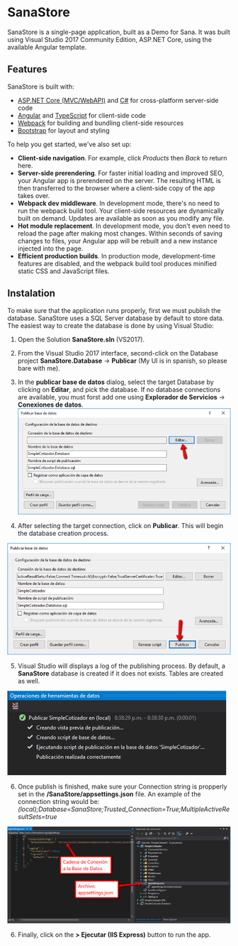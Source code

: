 # SanaStore
SanaStore is a single-page application, built as a Demo for Sana. It was built using Visual Studio 2017 Community Edition, ASP.NET Core, using the available Angular template.

## Features
SanaStore is built with:

- [ASP.NET Core (MVC/WebAPI)](https://get.asp.net/) and [C#](https://msdn.microsoft.com/en-us/library/67ef8sbd.aspx) for cross-platform server-side code
- [Angular](https://angular.io/) and [TypeScript](http://www.typescriptlang.org/) for client-side code
- [Webpack](https://webpack.github.io/) for building and bundling client-side resources
- [Bootstrap](http://getbootstrap.com/) for layout and styling

To help you get started, we've also set up:

- **Client-side navigation**. For example, click *Products* then *Back* to return here.
- **Server-side prerendering**. For faster initial loading and improved SEO, your Angular app is prerendered on the server. The resulting HTML is then transferred to the browser where a client-side copy of the app takes over.
- **Webpack dev middleware**. In development mode, there's no need to run the webpack build tool. Your client-side resources are dynamically built on demand. Updates are available as soon as you modify any file.
- **Hot module replacement**. In development mode, you don't even need to reload the page after making most changes. Within seconds of saving changes to files, your Angular app will be rebuilt and a new instance injected into the page.
- **Efficient production builds**. In production mode, development-time features are disabled, and the webpack build tool produces minified static CSS and JavaScript files.

## Instalation
To make sure that the application runs properly, first we must publish the database. SanaStore uses a SQL Server database by default to store data. The easiest way to create the database is done by using Visual Studio:

1. Open the Solution **SanaStore.sln** (VS2017).
2. From the Visual Studio 2017 interface, second-click on the Database project **SanaStore.Database** -> **Publicar** (My UI is in spanish, so please bare with me).
3. In the **publicar base de datos** dialog, select the target Database by clicking on **Editar**, and pick the database. If no database connections are available, you must forst add one using **Explorador de Servicios** -> **Conexiones de datos**.
![alt text](https://raw.githubusercontent.com/marcohern/SanaStore/master/images/publishDb.edit.png "Publish Databae . Edit")

4. After selecting the target connection, click on **Publicar**. This will begin the database creation process.

![alt text](https://raw.githubusercontent.com/marcohern/SanaStore/master/images/publishDb.publish.png "Publish Database . Publish")

5. Visual Studio will displays a log of the publishing process. By default, a **SanaStore** database is created if it does not exists. Tables are created as well.

![alt text](https://raw.githubusercontent.com/marcohern/SanaStore/master/images/publishDb.results.png "Publish database . Results")

6. Once publish is finished, make sure your Connection string is propperly set in the **/SanaStore/appsettings.json** file. An example of the connection string would be: *(local);Database=SanaStore;Trusted_Connection=True;MultipleActiveResultSets=true*

![alt text](https://raw.githubusercontent.com/marcohern/SanaStore/master/images/connString.png "Connection String")

6. Finally, click on the **> Ejecutar (IIS Express)** button to run the app.
